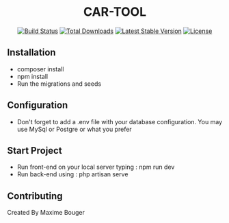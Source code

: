 <h1 align="center">CAR-TOOL</h1>

<p align="center">
<a href="https://github.com/laravel/framework/actions"><img src="https://github.com/laravel/framework/workflows/tests/badge.svg" alt="Build Status"></a>
<a href="https://packagist.org/packages/laravel/framework"><img src="https://img.shields.io/packagist/dt/laravel/framework" alt="Total Downloads"></a>
<a href="https://packagist.org/packages/laravel/framework"><img src="https://img.shields.io/packagist/v/laravel/framework" alt="Latest Stable Version"></a>
<a href="https://packagist.org/packages/laravel/framework"><img src="https://img.shields.io/packagist/l/laravel/framework" alt="License"></a>
</p>

## Installation
- composer install
- npm install
- Run the migrations and seeds


## Configuration 

- Don't forget to add a .env file with your database configuration. You may use MySql or Postgre or what you prefer


## Start Project
- Run front-end on your local server typing : npm run dev
- Run back-end using : php artisan serve


## Contributing

Created By Maxime Bouger



